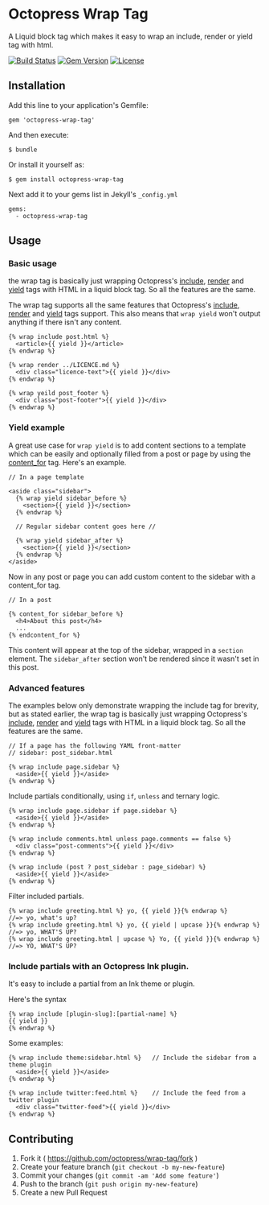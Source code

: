 # Octopress Wrap Tag

A Liquid block tag which makes it easy to wrap an include, render or yield tag with html.

[![Build Status](https://travis-ci.org/octopress/wrap-tag.svg)](https://travis-ci.org/octopress/wrap-tag)
[![Gem Version](http://img.shields.io/gem/v/octopress-wrap-tag.svg)](https://rubygems.org/gems/octopress-wrap-tag)
[![License](http://img.shields.io/:license-mit-blue.svg)](http://octopress.mit-license.org)

## Installation

Add this line to your application's Gemfile:

    gem 'octopress-wrap-tag'

And then execute:

    $ bundle

Or install it yourself as:

    $ gem install octopress-wrap-tag

Next add it to your gems list in Jekyll's `_config.yml`

    gems:
      - octopress-wrap-tag

## Usage


### Basic usage

the wrap tag is basically just wrapping Octopress's [include](https://github.com/octopress/include-tag), 
[render](https://github.com/octopress/render-tag) and [yield](https://github.com/octopress/content-for)
tags with HTML in a liquid block tag. So all the features are the same. 

The wrap tag supports all the same features that Octopress's [include](https://github.com/octopress/include-tag), 
[render](https://github.com/octopress/render-tag) and [yield](https://github.com/octopress/content-for) tags support. This also means that `wrap yield` won't output anything if there isn't any content.

    {% wrap include post.html %}
      <article>{{ yield }}</article>
    {% endwrap %}

    {% wrap render ../LICENCE.md %}
      <div class="licence-text">{{ yield }}</div>
    {% endwrap %}

    {% wrap yeild post_footer %}
      <div class="post-footer">{{ yield }}</div>
    {% endwrap %}

### Yield example

A great use case for `wrap yield` is to add content sections to a
template which can be easily and optionally filled from a post or page by using the
[content_for](https://github.com/octopress/content-for) tag. Here's an example.

    // In a page template

    <aside class="sidebar">
      {% wrap yield sidebar_before %}
        <section>{{ yield }}</section>
      {% endwrap %}

      // Regular sidebar content goes here //

      {% wrap yield sidebar_after %}
        <section>{{ yield }}</section>
      {% endwrap %}
    </aside>

Now in any post or page you can add custom content to the sidebar with a content_for tag.

    // In a post

    {% content_for sidebar_before %}
      <h4>About this post</h4>
      ...
    {% endcontent_for %}

This content will appear at the top of the sidebar, wrapped in a `section` element. The `sidebar_after` section won't be
rendered since it wasn't set in this post.

### Advanced features

The examples below only demonstrate wrapping the include tag for brevity, but as stated earlier, the wrap tag 
is basically just wrapping Octopress's [include](https://github.com/octopress/include-tag), 
[render](https://github.com/octopress/render-tag) and [yield](https://github.com/octopress/content-for)
tags with HTML in a liquid block tag. So all the features are the same. 

    // If a page has the following YAML front-matter
    // sidebar: post_sidebar.html

    {% wrap include page.sidebar %}
      <aside>{{ yield }}</aside>
    {% endwrap %}

Include partials conditionally, using `if`, `unless` and ternary logic.

    {% wrap include page.sidebar if page.sidebar %}
      <aside>{{ yield }}</aside>
    {% endwrap %}

    {% wrap include comments.html unless page.comments == false %}
      <div class="post-comments">{{ yield }}</div>
    {% endwrap %}

    {% wrap include (post ? post_sidebar : page_sidebar) %}
      <aside>{{ yield }}</aside>
    {% endwrap %}

Filter included partials.

    {% wrap include greeting.html %} yo, {{ yield }}{% endwrap %}           //=> yo, what's up?
    {% wrap include greeting.html %} yo, {{ yield | upcase }}{% endwrap %}  //=> yo, WHAT'S UP?
    {% wrap include greeting.html | upcase %} Yo, {{ yield }}{% endwrap %}  //=> YO, WHAT'S UP?


### Include partials with an Octopress Ink plugin.

It's easy to include a partial from an Ink theme or plugin.

Here's the syntax

    {% wrap include [plugin-slug]:[partial-name] %}
    {{ yield }}
    {% endwrap %}

Some examples:

    {% wrap include theme:sidebar.html %}   // Include the sidebar from a theme plugin
      <aside>{{ yield }}</aside>
    {% endwrap %}

    {% wrap include twitter:feed.html %}    // Include the feed from a twitter plugin
      <div class="twitter-feed">{{ yield }}</div>
    {% endwrap %}


## Contributing

1. Fork it ( https://github.com/octopress/wrap-tag/fork )
2. Create your feature branch (`git checkout -b my-new-feature`)
3. Commit your changes (`git commit -am 'Add some feature'`)
4. Push to the branch (`git push origin my-new-feature`)
5. Create a new Pull Request
